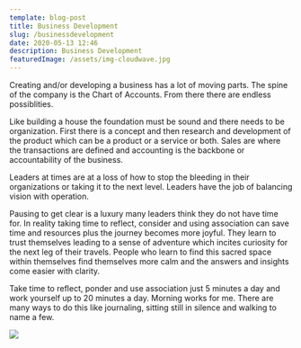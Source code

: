 ```yaml
---
template: blog-post
title: Business Development
slug: /businessdevelopment
date: 2020-05-13 12:46
description: Business Development
featuredImage: /assets/img-cloudwave.jpg
---
```

Creating and/or developing a business has a lot of moving parts. The spine of the company is the Chart of Accounts. From there there are endless possiblities. 

Like building a house the foundation must be sound and there needs to be organization. First there is a concept and then research and development of the product which can be a product or a service or both.  Sales are where the transactions are defined and accounting is the backbone or accountability of the business.

Leaders at times are at a loss of how to stop the bleeding in their organizations or taking it to the next level. Leaders have the job of balancing vision with operation. 

Pausing to get clear is a luxury many leaders think they do not have time for. In reality taking time to reflect, consider and using association can save time and resources plus the journey becomes more joyful. They learn to trust themselves leading to a sense of adventure which incites curiosity for the next leg of their travels. People who learn to find this sacred space within themselves find themselves more calm and the answers and insights come easier with clarity.

Take time to reflect, ponder and use association just 5 minutes a day and work yourself up to 20 minutes a day. Morning works for me. There are many ways to do this like journaling, sitting still in silence and walking to name a few. 

![](/assets/goodmorningla.jpeg)

![]()